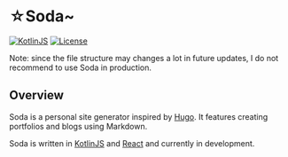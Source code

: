 # ☆Soda~
[![KotlinJS](https://img.shields.io/badge/Kotlin.js-1.4--M1-blue)](https://kotlinlang.org)
[![License](https://img.shields.io/github/license/Nekoyue/Soda.svg)](https://github.com/Nekoyue/Soda/blob/master/LICENSE)

Note: since the file structure may changes a lot in future updates, I do not recommend to use Soda in production.

## Overview
Soda is a personal site generator inspired by [Hugo](https://github.com/gohugoio/hugo). It features creating portfolios and blogs using Markdown.

Soda is written in [KotlinJS](https://kotlinlang.org/docs/reference/js-overview.html) and [React](https://reactjs.org/) and currently in development.

